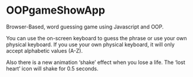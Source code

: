 # OOPgameShowApp
 Browser-Based, word guessing game using Javascript and OOP.

You can use the on-screen keyboard to guess the phrase or use your own physical keyboard. If you use your own physical keyboard, it will only accept alphabetic values (A-Z).
 
 Also there is a new animation ‘shake’ effect when you lose a life. The ‘lost heart’ icon will shake for 0.5 seconds.